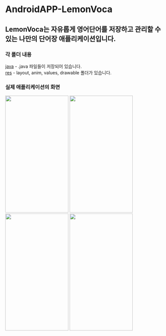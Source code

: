 # AndroidAPP-LemonVoca
## LemonVoca는 자유롭게 영어단어를 저장하고 관리할 수 있는 나만의 단어장 애플리케이션입니다.  

### 각 폴더 내용
[java](https://github.com/jikimomo/AndroidAPP-LemonVoca/tree/main/java) - .java 파일들이 저장되어 있습니다.  
[res](https://github.com/jikimomo/AndroidAPP-LemonVoca/tree/main/res) - layout, anim, values, drawable 폴더가 있습니다.  

### 실제 애플리케이션의 화면
<img src="https://user-images.githubusercontent.com/51360315/110195849-93c66380-7e83-11eb-9387-55c2b5b0caa9.png"  width="200" height="370"> <img src="https://user-images.githubusercontent.com/51360315/110195850-9628bd80-7e83-11eb-8e8e-4bb6e76eaa9f.png"  width="200" height="370"> <img src="https://user-images.githubusercontent.com/51360315/110195853-988b1780-7e83-11eb-9b27-b82fe100595c.png"  width="200" height="370"> <img src="https://user-images.githubusercontent.com/51360315/110195854-99bc4480-7e83-11eb-94d3-a1e37c1e3efd.png"  width="200" height="370">
